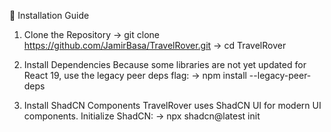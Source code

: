 🚀 Installation Guide
1. Clone the Repository
-> git clone https://github.com/JamirBasa/TravelRover.git
-> cd TravelRover

2. Install Dependencies
Because some libraries are not yet updated for React 19, use the legacy peer deps flag:
-> npm install --legacy-peer-deps

3. Install ShadCN Components
TravelRover uses ShadCN UI for modern UI components.
Initialize ShadCN:
-> npx shadcn@latest init
